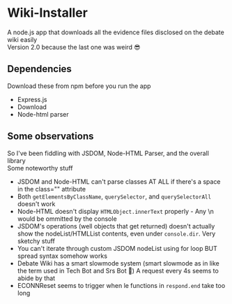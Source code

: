 # Wiki-Installer
A node.js app that downloads all the evidence files disclosed on the debate wiki easily <br />
Version 2.0 because the last one was weird :sunglasses:

## Dependencies
Download these from npm before you run the app
* Express.js
* Download
* Node-html parser

## Some observations
So I've been fiddling with JSDOM, Node-HTML Parser, and the overall library <br />
Some noteworthy stuff
* JSDOM and Node-HTML can't parse classes AT ALL if there's a space in the class="" attribute
* Both `getElementsByClassName`, `querySelector`, and `querySelectorAll` doesn't work
* Node-HTML doesn't display `HTMLObject.innerText` properly - Any \n would be ommitted by the console
* JSDOM's operations (well objects that get returned) doesn't actually show the nodeList/HTMLList contents, even under `console.dir`. Very sketchy stuff
*  You can't iterate through custom JSDOM nodeList using for loop BUT spread syntax somehow works
*  Debate Wiki has a smart slowmode system (smart slowmode as in like the term used in Tech Bot and Srs Bot 🤔) A request every 4s seems to abide by that
*  ECONNReset seems to trigger when le functions in `respond.end` take too long
